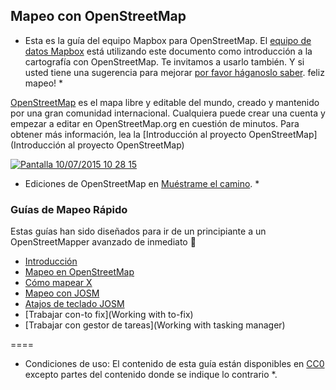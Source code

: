 ## Mapeo con OpenStreetMap

* Esta es la guía del equipo Mapbox para OpenStreetMap. El [equipo de datos Mapbox](http://wiki.openstreetmap.org/wiki/Mapbox#Mapbox_Data_Team) está utilizando este documento como  introducción a la cartografía con OpenStreetMap. Te invitamos a usarlo también. Y si usted tiene una sugerencia para  mejorar [por favor háganoslo saber](https://github.com/mapbox/mapping/issues). feliz mapeo! *

[OpenStreetMap](http://www.openstreetmap.org) es el mapa libre y editable del mundo, creado y mantenido por una gran comunidad internacional. Cualquiera puede crear una cuenta y empezar a editar en OpenStreetMap.org en cuestión de minutos. Para obtener más información, lea la [Introducción al proyecto OpenStreetMap](Introducción al proyecto OpenStreetMap)

[![Pantalla 10/07/2015 10 28 15](https://camo.githubusercontent.com/f37df4557abce99c195329587f330b1f3d5f2663/68747470733a2f2f73332e616d617a6f6e6177732e636f6d2f662e636c2e6c792f6974656d732f325a3038316a304533523435324f3033306f33552f736d74772e676966)](http://osmlab.github.io/show-me-the-way/)

* Ediciones de OpenStreetMap en [Muéstrame el camino](http://osmlab.github.io/show-me-the-way/). *

### Guías de Mapeo Rápido
Estas guías han sido diseñados para ir de un principiante a un OpenStreetMapper avanzado de inmediato :rocket:
- [Introducción](https://github.com/mapbox/mapping/wiki/Introducci%C3%B3n)
- [Mapeo en OpenStreetMap](https://github.com/mapbox/mapping/wiki/Mapeo-en-OpenStreetMap)
- [Cómo mapear X](https://github.com/mapbox/mapping/wiki/C%C3%B3mo-mapear-x)
- [Mapeo con JOSM](https://github.com/mapbox/mapping/wiki/Mapeo-con-JOSM)
- [Atajos de teclado JOSM](https://github.com/mapbox/mapping/wiki/Atajos-de-teclado-JOSM)
- [Trabajar con-to fix](Working with to-fix)
- [Trabajar con gestor de tareas](Working with tasking manager)

====

* Condiciones de uso: El contenido de esta guía están disponibles en [CC0](https://creativecommons.org/publicdomain/zero/1.0/) excepto partes del contenido donde se indique lo contrario *.